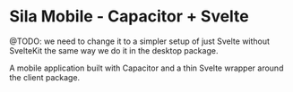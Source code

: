 # Sila Mobile - Capacitor + Svelte

@TODO: we need to change it to a simpler setup of just Svelte without SvelteKit the same way we do it in the desktop package.

A mobile application built with Capacitor and a thin Svelte wrapper around the client package.